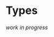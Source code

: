 # Types

_work in progress_

<!---
Local Variables:
mode: outline
coding: iso-latin-1
outline-regexp: "#+"
End:
-->
